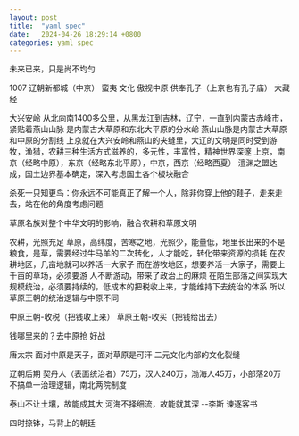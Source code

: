 ```yaml
---
layout: post
title:  "yaml spec"
date:   2024-04-26 18:29:14 +0800
categories: yaml spec
---
```


未来已来，只是尚不均匀

1007 辽朝新都城（中京）  蛮夷
文化 傲视中原 供奉孔子（上京也有孔子庙） 大藏经

大兴安岭 从北向南1400多公里，从黑龙江到吉林，辽宁，一直到内蒙古赤峰市，紧贴着燕山山脉
是内蒙古大草原和东北大平原的分水岭
燕山山脉是内蒙古大草原和中原的分割线
上京就在大兴安岭和燕山的夹缝里，大辽的文明是同时受到游牧，渔猎，农耕三种生活方式滋养的，多元性，丰富性，精神世界深邃
上京，南京（经略中原），东京（经略东北平原），中京，西京（经略西夏）
澶渊之盟达成，国土边界基本确定，深入考虑国土各个板块融合

杀死一只知更鸟：你永远不可能真正了解一个人，除非你穿上他的鞋子，走来走去，站在他的角度考虑问题

草原名族对整个中华文明的影响，融合农耕和草原文明

农耕，光照充足
草原，高纬度，苦寒之地，光照少，能量低，地里长出来的不是粮食，是草，需要经过牛马羊的二次转化，人才能吃，转化带来资源的损耗
在农耕地区，几亩地就可以养活一大家子
而在游牧地区，想要养活一大家子，需要上千亩的草场，必须要游
人不断游动，带来了政治上的麻烦
在陌生部落之间实现大规模统治，必须要持续的，低成本的把税收上来，才能维持下去统治的体系
所以草原王朝的统治逻辑与中原不同

中原王朝-收税（把钱收上来）
草原王朝-收买（把钱给出去）

钱哪里来的？去中原抢 好战

唐太宗 面对中原是天子，面对草原是可汗
二元文化内部的文化裂缝

辽朝后期 契丹人（表面统治者）75万，汉人240万，渤海人45万，小部落20万
不搞单一治理逻辑，南北两院制度

泰山不让土壤，故能成其大
河海不择细流，故能就其深
--李斯 谏逐客书


四时捺钵，马背上的朝廷



